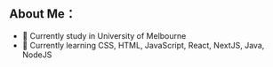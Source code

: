 ## About Me：
- 🔭 Currently study in University of Melbourne
- 📑 Currently learning CSS, HTML, JavaScript, React, NextJS, Java, NodeJS

